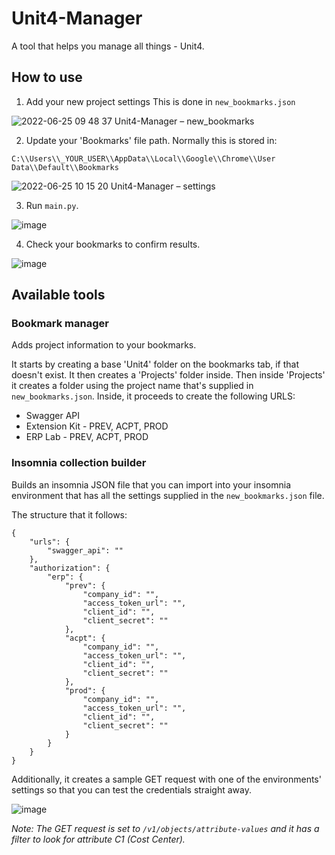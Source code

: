 
# Unit4-Manager
A tool that helps you manage all things - Unit4.

## How to use

1. Add your new project settings
This is done in ``new_bookmarks.json``

![2022-06-25 09 48 37 Unit4-Manager – new_bookmarks](https://user-images.githubusercontent.com/15944458/175763257-2b125118-71f5-4d0f-8b66-50a0d75800b2.png)

2. Update your 'Bookmarks' file path. 
Normally this is stored in:
```
C:\\Users\\_YOUR_USER\\AppData\\Local\\Google\\Chrome\\User Data\\Default\\Bookmarks
```

![2022-06-25 10 15 20 Unit4-Manager – settings](https://user-images.githubusercontent.com/15944458/175763264-285dbfab-2059-4ff5-a7a3-00643a1d24e3.png)

3. Run ``main.py``.

![image](https://user-images.githubusercontent.com/15944458/175808713-6b38342d-c44b-48d9-832d-f565d26fbea9.png)

4. Check your bookmarks to confirm results.

![image](https://user-images.githubusercontent.com/15944458/175808825-2895f274-4ea7-4c7d-99ca-e5005162dcf1.png)

## Available tools

### Bookmark manager

Adds project information to your bookmarks. 

It starts by creating a base 'Unit4' folder on the bookmarks tab, if that doesn't exist. It then creates a 'Projects' folder inside. Then inside 'Projects' it creates a folder using the project name that's supplied in ``new_bookmarks.json``. Inside, it proceeds to create the following URLS:

- Swagger API
- Extension Kit - PREV, ACPT, PROD
- ERP Lab - PREV, ACPT, PROD

### Insomnia collection builder

Builds an insomnia JSON file that you can import into your insomnia environment that has all the settings supplied in the ``new_bookmarks.json`` file.

The structure that it follows:

```
{
	"urls": {
		"swagger_api": ""
	},
	"authorization": {
		"erp": {
			"prev": {
				"company_id": "",
				"access_token_url": "",
				"client_id": "",
				"client_secret": ""
			},
			"acpt": {
				"company_id": "",
				"access_token_url": "",
				"client_id": "",
				"client_secret": ""
			},
			"prod": {
				"company_id": "",
				"access_token_url": "",
				"client_id": "",
				"client_secret": ""
			}
		}
	}
}
```

Additionally, it creates a sample GET request with one of the environments' settings so that you can test the credentials straight away.

![image](https://user-images.githubusercontent.com/15944458/175808535-ae6e07dc-5211-4b28-b1f3-a5d8d47a4055.png)


_Note: The GET request is set to ``/v1/objects/attribute-values`` and it has a filter to look for attribute C1 (Cost Center)._
